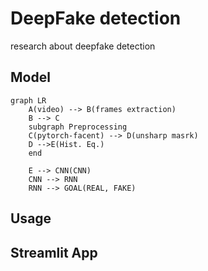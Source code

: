 # DeepFake detection

research about deepfake detection

## Model

```mermaid
graph LR
    A(video) --> B(frames extraction)
    B --> C
    subgraph Preprocessing
    C(pytorch-facent) --> D(unsharp masrk)
    D -->E(Hist. Eq.)
    end

    E --> CNN(CNN)
    CNN --> RNN
    RNN --> GOAL(REAL, FAKE)
```

## Usage


## Streamlit App
